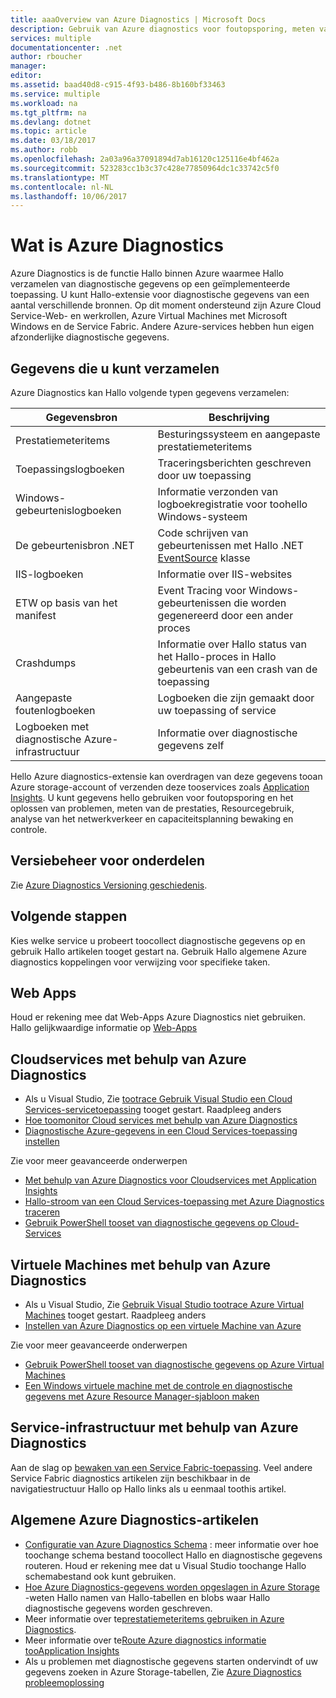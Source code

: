 ```yaml
---
title: aaaOverview van Azure Diagnostics | Microsoft Docs
description: Gebruik van Azure diagnostics voor foutopsporing, meten van de prestaties, bewaking, analyse van het netwerkverkeer in cloudservices, virtuele machines en het service fabric
services: multiple
documentationcenter: .net
author: rboucher
manager: 
editor: 
ms.assetid: baad40d8-c915-4f93-b486-8b160bf33463
ms.service: multiple
ms.workload: na
ms.tgt_pltfrm: na
ms.devlang: dotnet
ms.topic: article
ms.date: 03/18/2017
ms.author: robb
ms.openlocfilehash: 2a03a96a37091894d7ab16120c125116e4bf462a
ms.sourcegitcommit: 523283cc1b3c37c428e77850964dc1c33742c5f0
ms.translationtype: MT
ms.contentlocale: nl-NL
ms.lasthandoff: 10/06/2017
---
```

# <a name="what-is-azure-diagnostics"></a>Wat is Azure Diagnostics
Azure Diagnostics is de functie Hallo binnen Azure waarmee Hallo verzamelen van diagnostische gegevens op een geïmplementeerde toepassing. U kunt Hallo-extensie voor diagnostische gegevens van een aantal verschillende bronnen. Op dit moment ondersteund zijn Azure Cloud Service-Web- en werkrollen, Azure Virtual Machines met Microsoft Windows en de Service Fabric. Andere Azure-services hebben hun eigen afzonderlijke diagnostische gegevens.

## <a name="data-you-can-collect"></a>Gegevens die u kunt verzamelen
Azure Diagnostics kan Hallo volgende typen gegevens verzamelen:

| Gegevensbron | Beschrijving |
| --- | --- |
| Prestatiemeteritems |Besturingssysteem en aangepaste prestatiemeteritems |
| Toepassingslogboeken |Traceringsberichten geschreven door uw toepassing |
| Windows-gebeurtenislogboeken |Informatie verzonden van logboekregistratie voor toohello Windows-systeem |
| De gebeurtenisbron .NET |Code schrijven van gebeurtenissen met Hallo .NET [EventSource](https://msdn.microsoft.com/library/system.diagnostics.tracing.eventsource.aspx) klasse |
| IIS-logboeken |Informatie over IIS-websites |
| ETW op basis van het manifest |Event Tracing voor Windows-gebeurtenissen die worden gegenereerd door een ander proces |
| Crashdumps |Informatie over Hallo status van het Hallo-proces in Hallo gebeurtenis van een crash van de toepassing |
| Aangepaste foutenlogboeken |Logboeken die zijn gemaakt door uw toepassing of service |
| Logboeken met diagnostische Azure-infrastructuur |Informatie over diagnostische gegevens zelf |

Hello Azure diagnostics-extensie kan overdragen van deze gegevens tooan Azure storage-account of verzenden deze tooservices zoals [Application Insights](../application-insights/app-insights-cloudservices.md). U kunt gegevens hello gebruiken voor foutopsporing en het oplossen van problemen, meten van de prestaties, Resourcegebruik, analyse van het netwerkverkeer en capaciteitsplanning bewaking en controle.

## <a name="versioning"></a>Versiebeheer voor onderdelen
Zie [Azure Diagnostics Versioning geschiedenis](azure-diagnostics-versioning-history.md).

## <a name="next-steps"></a>Volgende stappen
Kies welke service u probeert toocollect diagnostische gegevens op en gebruik Hallo artikelen tooget gestart na. Gebruik Hallo algemene Azure diagnostics koppelingen voor verwijzing voor specifieke taken.

## <a name="web-apps"></a>Web Apps
Houd er rekening mee dat Web-Apps Azure Diagnostics niet gebruiken. Hallo gelijkwaardige informatie op [Web-Apps](../app-service-web/web-sites-enable-diagnostic-log.md)

## <a name="cloud-services-using-azure-diagnostics"></a>Cloudservices met behulp van Azure Diagnostics
* Als u Visual Studio, Zie [tootrace Gebruik Visual Studio een Cloud Services-servicetoepassing](../vs-azure-tools-debug-cloud-services-virtual-machines.md) tooget gestart. Raadpleeg anders
* [Hoe toomonitor Cloud services met behulp van Azure Diagnostics](../cloud-services/cloud-services-how-to-monitor.md)
* [Diagnostische Azure-gegevens in een Cloud Services-toepassing instellen](../cloud-services/cloud-services-dotnet-diagnostics.md)

Zie voor meer geavanceerde onderwerpen

* [Met behulp van Azure Diagnostics voor Cloudservices met Application Insights](../application-insights/app-insights-cloudservices.md)
* [Hallo-stroom van een Cloud Services-toepassing met Azure Diagnostics traceren](../cloud-services/cloud-services-dotnet-diagnostics-trace-flow.md)
* [Gebruik PowerShell tooset van diagnostische gegevens op Cloud-Services](../virtual-machines/windows/ps-extensions-diagnostics.md?toc=%2fazure%2fvirtual-machines%2fwindows%2ftoc.json)

## <a name="virtual-machines-using-azure-diagnostics"></a>Virtuele Machines met behulp van Azure Diagnostics
* Als u Visual Studio, Zie [Gebruik Visual Studio tootrace Azure Virtual Machines](../vs-azure-tools-debug-cloud-services-virtual-machines.md) tooget gestart. Raadpleeg anders
* [Instellen van Azure Diagnostics op een virtuele Machine van Azure](../virtual-machines-dotnet-diagnostics.md)

Zie voor meer geavanceerde onderwerpen

* [Gebruik PowerShell tooset van diagnostische gegevens op Azure Virtual Machines](../virtual-machines/windows/ps-extensions-diagnostics.md?toc=%2fazure%2fvirtual-machines%2fwindows%2ftoc.json)
* [Een Windows virtuele machine met de controle en diagnostische gegevens met Azure Resource Manager-sjabloon maken](../virtual-machines/windows/extensions-diagnostics-template.md?toc=%2fazure%2fvirtual-machines%2fwindows%2ftoc.json)

## <a name="service-fabric-using-azure-diagnostics"></a>Service-infrastructuur met behulp van Azure Diagnostics
Aan de slag op [bewaken van een Service Fabric-toepassing](../service-fabric/service-fabric-diagnostics-how-to-monitor-and-diagnose-services-locally.md). Veel andere Service Fabric diagnostics artikelen zijn beschikbaar in de navigatiestructuur Hallo op Hallo links als u eenmaal toothis artikel.

## <a name="general-azure-diagnostics-articles"></a>Algemene Azure Diagnostics-artikelen
* [Configuratie van Azure Diagnostics Schema](https://msdn.microsoft.com/library/azure/mt634524.aspx) : meer informatie over hoe toochange schema bestand toocollect Hallo en diagnostische gegevens routeren. Houd er rekening mee dat u Visual Studio toochange Hallo schemabestand ook kunt gebruiken.
* [Hoe Azure Diagnostics-gegevens worden opgeslagen in Azure Storage](../cloud-services/cloud-services-dotnet-diagnostics-storage.md) -weten Hallo namen van Hallo-tabellen en blobs waar Hallo diagnostische gegevens worden geschreven.
* Meer informatie over te[prestatiemeteritems gebruiken in Azure Diagnostics](../cloud-services/cloud-services-dotnet-diagnostics-performance-counters.md).
* Meer informatie over te[Route Azure diagnostics informatie tooApplication Insights](azure-diagnostics-configure-application-insights.md)
* Als u problemen met diagnostische gegevens starten ondervindt of uw gegevens zoeken in Azure Storage-tabellen, Zie [Azure Diagnostics probleemoplossing](azure-diagnostics-troubleshooting.md)
